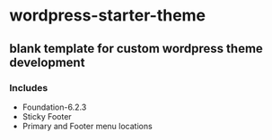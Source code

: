 # wordpress-starter-theme
## blank template for custom wordpress theme development

### Includes
* Foundation-6.2.3
* Sticky Footer
* Primary and Footer menu locations
